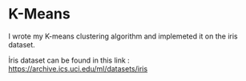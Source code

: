 # K-Means

I wrote my K-means clustering algorithm and implemeted it on the iris dataset.

İris dataset can be found in this link : https://archive.ics.uci.edu/ml/datasets/iris
